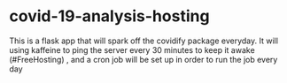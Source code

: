 # covid-19-analysis-hosting
This is a flask app that will spark off the covidify package everyday. It will using kaffeine to ping the server every 30 minutes to keep it awake (#FreeHosting) , and a cron job will be set up in order to run the job every day 
